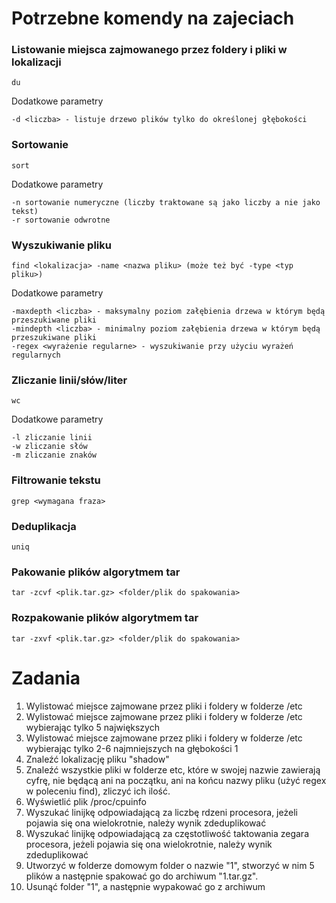 # Potrzebne komendy na zajeciach

### Listowanie miejsca zajmowanego przez foldery i pliki w lokalizacji

```
du
```
Dodatkowe parametry

```
-d <liczba> - listuje drzewo plików tylko do określonej głębokości
```

### Sortowanie

```
sort
```
Dodatkowe parametry

```
-n sortowanie numeryczne (liczby traktowane są jako liczby a nie jako tekst)
-r sortowanie odwrotne
```

### Wyszukiwanie pliku

```
find <lokalizacja> -name <nazwa pliku> (może też być -type <typ pliku>)
```

Dodatkowe parametry
```
-maxdepth <liczba> - maksymalny poziom załębienia drzewa w którym będą przeszukiwane pliki
-mindepth <liczba> - minimalny poziom załębienia drzewa w którym będą przeszukiwane pliki
-regex <wyrażenie regularne> - wyszukiwanie przy użyciu wyrażeń regularnych
```

### Zliczanie linii/słów/liter

```
wc
```

Dodatkowe parametry

```
-l zliczanie linii
-w zliczanie słów
-m zliczanie znaków
```


### Filtrowanie tekstu

```
grep <wymagana fraza>
```

### Deduplikacja

```
uniq
```
### Pakowanie plików algorytmem tar

```
tar -zcvf <plik.tar.gz> <folder/plik do spakowania>
```

### Rozpakowanie plików algorytmem tar

```
tar -zxvf <plik.tar.gz> <folder/plik do spakowania>
```

# Zadania

1. Wylistować miejsce zajmowane przez pliki i foldery w folderze /etc
2. Wylistować miejsce zajmowane przez pliki i foldery w folderze /etc wybierając tylko 5 największych
3. Wylistować miejsce zajmowane przez pliki i foldery w folderze /etc wybierając tylko 2-6 najmniejszych na głębokości 1
4. Znaleźć lokalizację pliku "shadow"
5. Znaleźć wszystkie pliki w folderze etc, które w swojej nazwie zawierają cyfrę, nie będącą ani na początku, ani na końcu nazwy pliku (użyć regex w poleceniu find), zliczyć ich ilość.
6. Wyświetlić plik /proc/cpuinfo
7. Wyszukać linijkę odpowiadającą za liczbę rdzeni procesora, jeżeli pojawia się ona wielokrotnie, należy wynik zdeduplikować
8. Wyszukać linijkę odpowiadającą za częstotliwość taktowania zegara procesora, jeżeli pojawia się ona wielokrotnie, należy wynik zdeduplikować
9. Utworzyć w folderze domowym folder o nazwie "1", stworzyć w nim 5 plików a następnie spakować go do archiwum "1.tar.gz".
10. Usunąć folder "1", a następnie wypakować go z archiwum